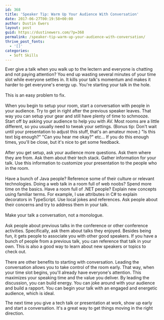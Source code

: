 ```yaml
---
id: 368
title: 'Speaker Tip: Warm Up Your Audience With Conversation'
date: 2017-06-27T00:19:58+00:00
author: Dustin Ewers
layout: post
guid: https://dustinewers.com/?p=368
permalink: /speaker-tip-warm-up-your-audience-with-conversation/
thrive_post_fonts:
  - '[]'
categories:
  - Soft Skills
---
```

<div class="" data-block="true" data-editor="q8g4" data-offset-key="c57kp-0-0">
<div class="public-DraftStyleDefault-block public-DraftStyleDefault-ltr" data-offset-key="c57kp-0-0"><span data-offset-key="c57kp-0-0">Ever give a talk when you walk up to the lectern and everyone is chatting and not paying attention? You end up wasting several minutes of your time slot while everyone settles in. It kills your talk's momentum and makes it harder to get everyone's energy up. You're starting your talk in the hole.</span></div>
</div>

<div class="" data-block="true" data-editor="q8g4" data-offset-key="2hdfh-0-0">
<div class="public-DraftStyleDefault-block public-DraftStyleDefault-ltr" data-offset-key="2hdfh-0-0"><span data-offset-key="2hdfh-0-0"> </span></div>
</div>

<div class="" data-block="true" data-editor="q8g4" data-offset-key="7v2vg-0-0">
<div class="public-DraftStyleDefault-block public-DraftStyleDefault-ltr" data-offset-key="7v2vg-0-0"><span data-offset-key="7v2vg-0-0">This is an easy problem to fix. </span></div>
</div>

<div class="" data-block="true" data-editor="q8g4" data-offset-key="d3r31-0-0">
<div class="public-DraftStyleDefault-block public-DraftStyleDefault-ltr" data-offset-key="d3r31-0-0"><span data-offset-key="d3r31-0-0"> </span></div>
</div>

<div class="" data-block="true" data-editor="q8g4" data-offset-key="427fn-0-0">
<div class="public-DraftStyleDefault-block public-DraftStyleDefault-ltr" data-offset-key="427fn-0-0"><span data-offset-key="427fn-0-0">When you begin to setup your room, start a conversation with people in your audience. Try to get in right after the previous speaker leaves. That way you can setup your gear and still have plenty of time to schmooze. Start off by asking your audience to help you with AV. Most rooms are a little different, so you usually need to tweak your settings. (Bonus tip: Don't wait until your presentation to adjust this stuff, that's an amateur move.) "Is this text big enough?" "Can you hear me okay?" etc... If you do this enough times, you'll be close, but it's nice to get some feedback.</span></div>
</div>

<div class="" data-block="true" data-editor="q8g4" data-offset-key="5cicu-0-0">
<div class="public-DraftStyleDefault-block public-DraftStyleDefault-ltr" data-offset-key="5cicu-0-0"><span data-offset-key="5cicu-0-0"> </span></div>
</div>

<div class="" data-block="true" data-editor="q8g4" data-offset-key="eob8o-0-0">
<div class="public-DraftStyleDefault-block public-DraftStyleDefault-ltr" data-offset-key="eob8o-0-0"><span data-offset-key="eob8o-0-0">After you get setup, ask your audience more questions. Ask them where they are from. Ask them about their tech stack. Gather information for your talk. Use this information to customize your presentation to the people who in the room.</span></div>
</div>

<div class="" data-block="true" data-editor="q8g4" data-offset-key="63va-0-0">
<div class="public-DraftStyleDefault-block public-DraftStyleDefault-ltr" data-offset-key="63va-0-0"><span data-offset-key="63va-0-0"> </span></div>
</div>

<div class="" data-block="true" data-editor="q8g4" data-offset-key="5olc1-0-0">
<div class="public-DraftStyleDefault-block public-DraftStyleDefault-ltr" data-offset-key="5olc1-0-0"><span data-offset-key="5olc1-0-0">Have a bunch of Java people? Reference some of their culture or relevant technologies. Doing a web talk in a room full of web noobs? Spend more time on the basics. Have a room full of .NET people? Explain new concepts using familiar terms. For example, I use attributes in C# to explain decorators in TypeScript. Use local jokes and references. Ask people about their concerns and try to address them in your talk. </span></div>
</div>

<div class="" data-block="true" data-editor="q8g4" data-offset-key="b9k1-0-0">
<div class="public-DraftStyleDefault-block public-DraftStyleDefault-ltr" data-offset-key="b9k1-0-0"><span data-offset-key="b9k1-0-0"> </span></div>
</div>

<div class="" data-block="true" data-editor="q8g4" data-offset-key="8ne28-0-0">
<div class="public-DraftStyleDefault-block public-DraftStyleDefault-ltr" data-offset-key="8ne28-0-0"><span data-offset-key="8ne28-0-0">Make your talk a conversation, not a monologue. </span></div>
</div>

<div class="" data-block="true" data-editor="q8g4" data-offset-key="dl9es-0-0">
<div class="public-DraftStyleDefault-block public-DraftStyleDefault-ltr" data-offset-key="dl9es-0-0"><span data-offset-key="dl9es-0-0"> </span></div>
</div>

<div class="" data-block="true" data-editor="q8g4" data-offset-key="avkjg-0-0">
<div class="public-DraftStyleDefault-block public-DraftStyleDefault-ltr" data-offset-key="avkjg-0-0"><span data-offset-key="avkjg-0-0">Ask people about previous talks in the conference or other conference activities. </span><span class="adverb"><span data-offset-key="avkjg-1-0">Specifically</span></span><span data-offset-key="avkjg-2-0">, ask them about talks they enjoyed. </span><span class="hardreadability"><span data-offset-key="avkjg-3-0">Besides being fun, it gets people to associate you with other good speakers</span></span><span data-offset-key="avkjg-4-0">. If you have a bunch of people from a previous talk, you can reference that talk in your own. This is also a good way to learn about new speakers or topics to check out.</span></div>
</div>

<div class="" data-block="true" data-editor="q8g4" data-offset-key="bfg15-0-0">
<div class="public-DraftStyleDefault-block public-DraftStyleDefault-ltr" data-offset-key="bfg15-0-0"><span data-offset-key="bfg15-0-0"> </span></div>
</div>

<div class="" data-block="true" data-editor="q8g4" data-offset-key="3g0uk-0-0">
<div class="public-DraftStyleDefault-block public-DraftStyleDefault-ltr" data-offset-key="3g0uk-0-0"><span data-offset-key="3g0uk-0-0">There are other benefits to starting with conversation. Leading the conversation allows you to take control of the room early. That way, when your time slot begins, you'll already have everyone's attention. This maximizes your speaking time and the value you deliver. By leading the discussion, you can build energy. You can joke around with your audience and build a rapport. You can begin your talk with an engaged and energetic audience, which is ideal.

The next time you give a tech talk or presentation at work, show up early and start a conversation. It's a great way to get things moving in the right direction.</span></div>
</div>